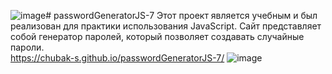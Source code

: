 ![image](https://github.com/Chubak-s/passwordGeneratorJS-7/assets/112934217/f05799c4-4efb-437b-b46a-fa597f1c69a7)# passwordGeneratorJS-7
Этот проект является учебным и был реализован для практики использования JavaScript. Сайт представляет собой генератор паролей, который позволяет создавать случайные пароли.  
https://chubak-s.github.io/passwordGeneratorJS-7/
![image](https://github.com/Chubak-s/passwordGeneratorJS-7/assets/112934217/72bbcd91-8645-4efd-9ee5-2bec5d769057)
